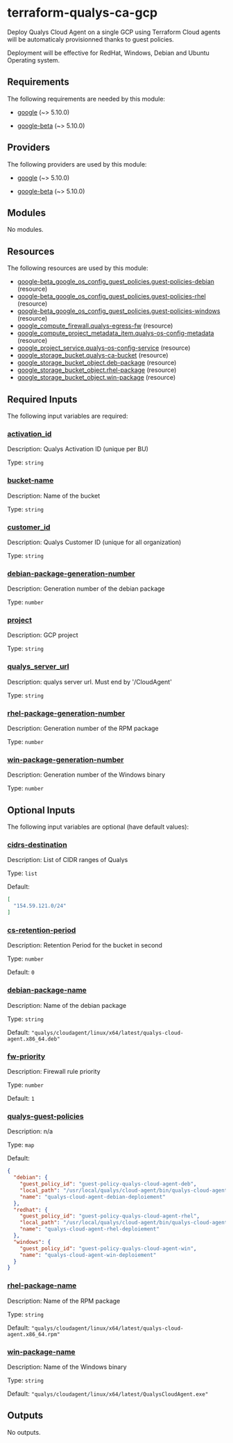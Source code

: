 # terraform-qualys-ca-gcp

Deploy Qualys Cloud Agent on a single GCP using Terraform
Cloud agents will be automaticaly provisionned thanks to guest policies.

Deployment will be effective for RedHat, Windows, Debian and Ubuntu Operating system.

<!-- BEGIN_TF_DOCS -->
## Requirements

The following requirements are needed by this module:

- <a name="requirement_google"></a> [google](#requirement\_google) (~> 5.10.0)

- <a name="requirement_google-beta"></a> [google-beta](#requirement\_google-beta) (~> 5.10.0)

## Providers

The following providers are used by this module:

- <a name="provider_google"></a> [google](#provider\_google) (~> 5.10.0)

- <a name="provider_google-beta"></a> [google-beta](#provider\_google-beta) (~> 5.10.0)

## Modules

No modules.

## Resources

The following resources are used by this module:

- [google-beta_google_os_config_guest_policies.guest-policies-debian](https://registry.terraform.io/providers/hashicorp/google-beta/latest/docs/resources/google_os_config_guest_policies) (resource)
- [google-beta_google_os_config_guest_policies.guest-policies-rhel](https://registry.terraform.io/providers/hashicorp/google-beta/latest/docs/resources/google_os_config_guest_policies) (resource)
- [google-beta_google_os_config_guest_policies.guest-policies-windows](https://registry.terraform.io/providers/hashicorp/google-beta/latest/docs/resources/google_os_config_guest_policies) (resource)
- [google_compute_firewall.qualys-egress-fw](https://registry.terraform.io/providers/hashicorp/google/latest/docs/resources/compute_firewall) (resource)
- [google_compute_project_metadata_item.qualys-os-config-metadata](https://registry.terraform.io/providers/hashicorp/google/latest/docs/resources/compute_project_metadata_item) (resource)
- [google_project_service.qualys-os-config-service](https://registry.terraform.io/providers/hashicorp/google/latest/docs/resources/project_service) (resource)
- [google_storage_bucket.qualys-ca-bucket](https://registry.terraform.io/providers/hashicorp/google/latest/docs/resources/storage_bucket) (resource)
- [google_storage_bucket_object.deb-package](https://registry.terraform.io/providers/hashicorp/google/latest/docs/resources/storage_bucket_object) (resource)
- [google_storage_bucket_object.rhel-package](https://registry.terraform.io/providers/hashicorp/google/latest/docs/resources/storage_bucket_object) (resource)
- [google_storage_bucket_object.win-package](https://registry.terraform.io/providers/hashicorp/google/latest/docs/resources/storage_bucket_object) (resource)

## Required Inputs

The following input variables are required:

### <a name="input_activation_id"></a> [activation\_id](#input\_activation\_id)

Description: Qualys Activation ID (unique per BU)

Type: `string`

### <a name="input_bucket-name"></a> [bucket-name](#input\_bucket-name)

Description: Name of the bucket

Type: `string`

### <a name="input_customer_id"></a> [customer\_id](#input\_customer\_id)

Description: Qualys Customer ID (unique for all organization)

Type: `string`

### <a name="input_debian-package-generation-number"></a> [debian-package-generation-number](#input\_debian-package-generation-number)

Description: Generation number of the debian package

Type: `number`

### <a name="input_project"></a> [project](#input\_project)

Description: GCP project

Type: `string`

### <a name="input_qualys_server_url"></a> [qualys\_server\_url](#input\_qualys\_server\_url)

Description: qualys server url. Must end by '/CloudAgent'

Type: `string`

### <a name="input_rhel-package-generation-number"></a> [rhel-package-generation-number](#input\_rhel-package-generation-number)

Description: Generation number of the RPM package

Type: `number`

### <a name="input_win-package-generation-number"></a> [win-package-generation-number](#input\_win-package-generation-number)

Description: Generation number of the Windows binary

Type: `number`

## Optional Inputs

The following input variables are optional (have default values):

### <a name="input_cidrs-destination"></a> [cidrs-destination](#input\_cidrs-destination)

Description: List of CIDR ranges of Qualys

Type: `list`

Default:

```json
[
  "154.59.121.0/24"
]
```

### <a name="input_cs-retention-period"></a> [cs-retention-period](#input\_cs-retention-period)

Description: Retention Period for the bucket in second

Type: `number`

Default: `0`

### <a name="input_debian-package-name"></a> [debian-package-name](#input\_debian-package-name)

Description: Name of the debian package

Type: `string`

Default: `"qualys/cloudagent/linux/x64/latest/qualys-cloud-agent.x86_64.deb"`

### <a name="input_fw-priority"></a> [fw-priority](#input\_fw-priority)

Description: Firewall rule priority

Type: `number`

Default: `1`

### <a name="input_qualys-guest-policies"></a> [qualys-guest-policies](#input\_qualys-guest-policies)

Description: n/a

Type: `map`

Default:

```json
{
  "debian": {
    "guest_policy_id": "guest-policy-qualys-cloud-agent-deb",
    "local_path": "/usr/local/qualys/cloud-agent/bin/qualys-cloud-agent.sh",
    "name": "qualys-cloud-agent-debian-deploiement"
  },
  "redhat": {
    "guest_policy_id": "guest-policy-qualys-cloud-agent-rhel",
    "local_path": "/usr/local/qualys/cloud-agent/bin/qualys-cloud-agent.sh",
    "name": "qualys-cloud-agent-rhel-deploiement"
  },
  "windows": {
    "guest_policy_id": "guest-policy-qualys-cloud-agent-win",
    "name": "qualys-cloud-agent-win-deploiement"
  }
}
```

### <a name="input_rhel-package-name"></a> [rhel-package-name](#input\_rhel-package-name)

Description: Name of the RPM package

Type: `string`

Default: `"qualys/cloudagent/linux/x64/latest/qualys-cloud-agent.x86_64.rpm"`

### <a name="input_win-package-name"></a> [win-package-name](#input\_win-package-name)

Description: Name of the Windows binary

Type: `string`

Default: `"qualys/cloudagent/linux/x64/latest/QualysCloudAgent.exe"`

## Outputs

No outputs.
<!-- END_TF_DOCS -->
